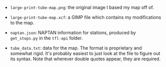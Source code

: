 - `large-print-tube-map.png`: the original image I based my map off of.

- `large-print-tube-map.xcf`: a GIMP file which contains my modifications to the map.

- `naptan.json`: NAPTAN information for stations, produced by `get_stops.py` in the `tfl-api` folder.

- `tube_data.txt`: data for the map. The format is proprietary and somewhat rigid. It's probably easiest to just look at the file to figure out its syntax. Note that wherever double quotes appear, they are required.